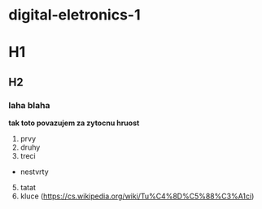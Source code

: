 # digital-eletronics-1
# H1
## H2
### laha blaha
**tak toto povazujem za zytocnu hruost**
1. prvy
2. druhy
3. treci
* nestvrty
5. tatat
6. kluce 
(https://cs.wikipedia.org/wiki/Tu%C4%8D%C5%88%C3%A1ci)

